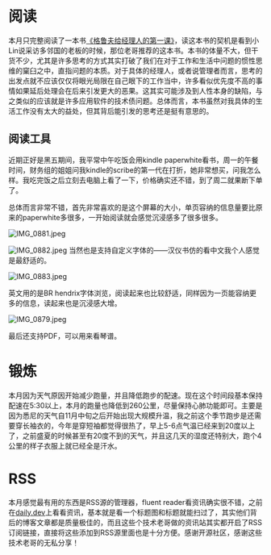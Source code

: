 # 阅读

本月只完整阅读了一本书[《格鲁夫给经理人的第一课》](https://book.douban.com/subject/27178870/)，读这本书的契机是看到小Lin说采访多邻国的老板的时候，那位老哥推荐的这本书。本书的体量不大，但干货不少，尤其是许多思考的方式其实打破了我们在对于工作和生活中问题的惯性思维的窠臼之中，直指问题的本质。对于具体的经理人，或者说管理者而言，思考的出发点就不应该仅仅将眼光局限在自己眼下的工作当中，许多看似优先度不高的事情如果延后处理会在后来引发更大的恶果。这其实可能涉及到人性本身的缺陷，与之类似的应该就是许多应用软件的技术债问题。总体而言，本书虽然对我具体的生活工作没有太大的益处，但其背后能引发的思考还是挺有意思的。

## 阅读工具

近期正好是黑五期间，我平常中午吃饭会用kindle paperwhite看书，周一的午餐时间，财务组的姐姐问我kindle的scribe的第一代在打折，她非常想买，问我怎么样。我吃完饭之后立刻去电脑上看了一下，价格确实还不错，到了周二就果断下单了。


总体而言非常不错，首先非常喜欢的是这个屏幕的大小，单页容纳的信息量要比原来的paperwhite多很多，一开始阅读就会感觉沉浸感多了很多很多。

![IMG_0881.jpeg](https://cloudflare-imgbed-p1r.pages.dev/file/1732948831966_IMG_0881.jpeg)

![IMG_0882.jpeg](https://cloudflare-imgbed-p1r.pages.dev/file/1732948828744_IMG_0882.jpeg)
当然也是支持自定义字体的——汉仪书仿的看中文我个人感觉是最舒适的。

![IMG_0883.jpeg](https://cloudflare-imgbed-p1r.pages.dev/file/1732948826421_IMG_0883.jpeg)

英文用的是BR hendrix字体浏览，阅读起来也比较舒适，同样因为一页能容纳更多的信息，读起来也是沉浸感大增。

![IMG_0879.jpeg](https://cloudflare-imgbed-p1r.pages.dev/file/1732948831063_IMG_0879.jpeg)

最后还支持PDF，可以用来看琴谱。

# 锻炼

本月因为天气原因开始减少跑量，并且降低跑步的配速。现在这个时间段基本保持配速在5:30以上，本月的跑量也降低到260公里，尽量保持心肺功能即可。主要是因为悉尼的天气自11月中旬之后开始出现大规模升温，我之前这个季节跑步是还需要穿长袖衣的，今年是穿短袖都觉得很热了，早上5-6点气温已经来到20度以上了，之前盛夏的时候甚至有20度不到的天气，并且这几天的湿度还特别大，跑个4公里的样子衣服上就已经全是汗水。

# RSS

本月感觉最有用的东西是RSS源的管理器，fluent reader看资讯确实很不错，之前在[daily.dev](https://app.daily.dev)上看看资讯，基本就是看一个标题图和标题就能扫过了，其实他们背后的博客文章都是质量极佳的，而且这些个技术老哥做的资讯站其实都开启了RSS订阅链接，直接将这些添加到RSS源里面也是十分方便。感谢开源社区，感谢这些技术老哥的无私分享！